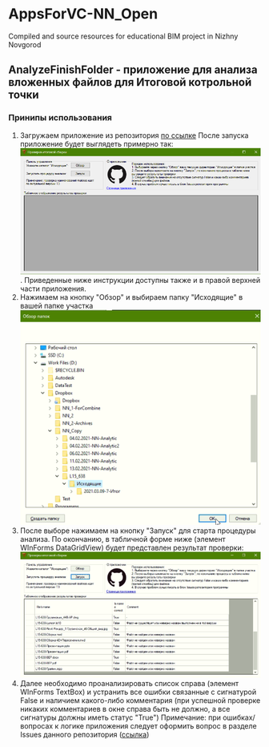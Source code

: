 # AppsForVC-NN_Open
Compiled and source resources for educational BIM project in Nizhny Novgorod
## AnalyzeFinishFolder - приложение для анализа вложенных файлов для Итоговой котрольной точки
### Принипы использования
1. Загружаем приложение из репозитория [по ссылке](https://github.com/GeorgGrebenyuk/AppsForVC-NN_Open/raw/main/AnalyzeFinishFolder/bin/Debug/AnalyzeFinishFolder.exe)
После запуска приложение будет выглядеть примерно так: ![](/images/Screen1.png). Приведенные ниже инструкции доступны также и в правой верхней части приложения.
2. Нажимаем на кнопку "Обзор" и выбираем папку "Исходящие" в вашей папке участка ![](/images/Screen2.png)
3. После выборе нажимаем на кнопку "Запуск" для старта процедуры анализа. По окончанию, в табличной форме ниже (элемент WInForms DataGridView) будет представлен результат проверки: ![](/images/Screen3.png)
4. Далее необходимо проанализировать список справа (элемент WInForms TextBox) и устранить все ошибки связанные с сигнатурой False и наличием какого-либо комментария (при успешной проверке никаких комментариев в окне справа быть не должно, а все сигнатуры должны иметь статус "True")
Примечание: при ошибках/вопросах к логике приложения следует оформить вопрос в разделе Issues данного репозитория ([ссылка](https://github.com/GeorgGrebenyuk/AppsForVC-NN_Open/issues))

